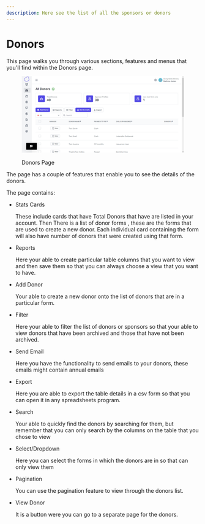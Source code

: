 ```yaml
---
description: Here see the list of all the sponsors or donors
---
```


# Donors

This page walks you through various sections, features and menus that you'll find within the Donors page.

<figure><img src="../../.gitbook/assets/image_2023-05-19_200547101.png" alt=""><figcaption><p>Donors Page</p></figcaption></figure>

The page has a couple of features that enable you to see the details of the donors.

The page contains:

*   Stats Cards

    These include cards that have Total Donors that have are listed in your account. Then There is a list of donor forms , these are the forms that are used to create a new donor. Each individual card containing the form will also have number of donors that were created using that form.
*   Reports

    Here your able to create particular table columns that you want to view and then save them so that you can always choose a view that you want to have.
*   Add Donor

    Your able to create a new donor onto the list of donors that are in a particular form.
*   Filter

    Here your able to filter the list of donors or sponsors so that your able to view donors that have been archived and those that have not been archived.
*   Send Email

    Here you have the functionality to send emails to your donors, these emails might contain annual emails
*   Export

    Here you are able to export the table details in a csv form so that you can open it in any spreadsheets program.
*   Search

    Your able to quickly find the donors by searching for them, but remember that you can only search by the columns on the table that you chose to view
*   Select/Dropdown

    Here you can select the forms in which the donors are in so that can only view them
*   Pagination

    You can use the pagination feature to view through the donors list.
*   View Donor

    It is a button were you can go to a separate page for the donors.





